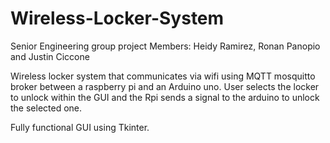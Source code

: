 # Wireless-Locker-System
Senior Engineering group project
Members: Heidy Ramirez, Ronan Panopio and Justin Ciccone

Wireless locker system that communicates via wifi using MQTT mosquitto broker between a raspberry pi and an Arduino uno. User selects the locker to unlock within the GUI and the Rpi sends a signal to the arduino to unlock the selected one. 

Fully functional GUI using Tkinter. 
